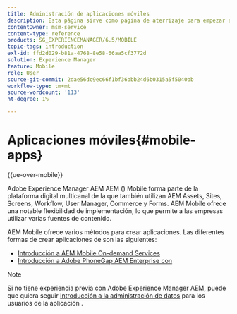 ```yaml
---
title: Administración de aplicaciones móviles
description: Esta página sirve como página de aterrizaje para empezar a crear, desarrollar y administrar aplicaciones móviles.
contentOwner: msm-service
content-type: reference
products: SG_EXPERIENCEMANAGER/6.5/MOBILE
topic-tags: introduction
exl-id: ffd2d029-b81a-4768-8e58-66aa5cf3772d
solution: Experience Manager
feature: Mobile
role: User
source-git-commit: 2dae56dc9ec66f1bf36bbb24d6b0315a5f5040bb
workflow-type: tm+mt
source-wordcount: '113'
ht-degree: 1%

---
```


# Aplicaciones móviles{#mobile-apps}

{{ue-over-mobile}}

Adobe Experience Manager AEM AEM () Mobile forma parte de la plataforma digital multicanal de la que también utilizan AEM Assets, Sites, Screens, Workflow, User Manager, Commerce y Forms. AEM Mobile ofrece una notable flexibilidad de implementación, lo que permite a las empresas utilizar varias fuentes de contenido.

AEM Mobile ofrece varios métodos para crear aplicaciones. Las diferentes formas de crear aplicaciones de son las siguientes:

* [Introducción a AEM Mobile On-demand Services](/help/mobile/aem-mobile-on-demand.md)
* [Introducción a Adobe PhoneGap AEM Enterprise con](/help/mobile/developing-in-phonegap.md)

>[!NOTE]
>
>Si no tiene experiencia previa con Adobe Experience Manager AEM, puede que quiera seguir [Introducción a la administración de datos](/help/sites-deploying/deploy.md) para los usuarios de la aplicación .
